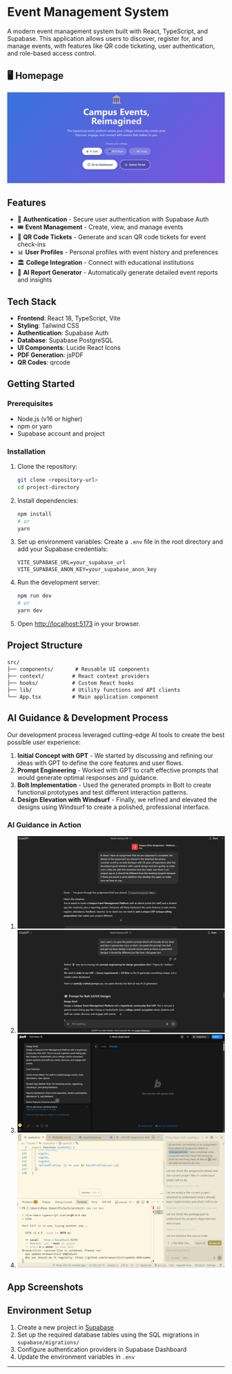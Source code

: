 # Event Management System

A modern event management system built with React, TypeScript, and Supabase. This application allows users to discover, register for, and manage events, with features like QR code ticketing, user authentication, and role-based access control.

## 🖥️ Homepage

![EventHub Homepage](./ss/home.png)

## Features

- 🔐 **Authentication** - Secure user authentication with Supabase Auth
- 🎟️ **Event Management** - Create, view, and manage events
- 📱 **QR Code Tickets** - Generate and scan QR code tickets for event check-ins
- 📊 **User Profiles** - Personal profiles with event history and preferences
- 🏛️ **College Integration** - Connect with educational institutions
- 🤖 **AI Report Generator** - Automatically generate detailed event reports and insights

## Tech Stack

- **Frontend**: React 18, TypeScript, Vite
- **Styling**: Tailwind CSS
- **Authentication**: Supabase Auth
- **Database**: Supabase PostgreSQL
- **UI Components**: Lucide React Icons
- **PDF Generation**: jsPDF
- **QR Codes**: qrcode

## Getting Started

### Prerequisites

- Node.js (v16 or higher)
- npm or yarn
- Supabase account and project

### Installation

1. Clone the repository:
   ```bash
   git clone <repository-url>
   cd project-directory
   ```

2. Install dependencies:
   ```bash
   npm install
   # or
   yarn
   ```

3. Set up environment variables:
   Create a `.env` file in the root directory and add your Supabase credentials:
   ```env
   VITE_SUPABASE_URL=your_supabase_url
   VITE_SUPABASE_ANON_KEY=your_supabase_anon_key
   ```

4. Run the development server:
   ```bash
   npm run dev
   # or
   yarn dev
   ```

5. Open [http://localhost:5173](http://localhost:5173) in your browser.

## Project Structure

```
src/
├── components/       # Reusable UI components
├── context/         # React context providers
├── hooks/           # Custom React hooks
├── lib/             # Utility functions and API clients
└── App.tsx          # Main application component
```



## AI Guidance & Development Process

Our development process leveraged cutting-edge AI tools to create the best possible user experience:

1. **Initial Concept with GPT** - We started by discussing and refining our ideas with GPT to define the core features and user flows.
2. **Prompt Engineering** - Worked with GPT to craft effective prompts that would generate optimal responses and guidance.
3. **Bolt Implementation** - Used the generated prompts in Bolt to create functional prototypes and test different interaction patterns.
4. **Design Elevation with Windsurf** - Finally, we refined and elevated the designs using Windsurf to create a polished, professional interface.

### AI Guidance in Action

1. ![Initial Idea](./ss/idea.png)
2. ![Prompt Refinement](./ss/prompt.png)
3. ![Bolt Implementation](./ss/bolt.png)
4. ![Final Windsurf Design](./ss/windsurf.png)

## App Screenshots


## Environment Setup

1. Create a new project in [Supabase](https://supabase.com/)
2. Set up the required database tables using the SQL migrations in `supabase/migrations/`
3. Configure authentication providers in Supabase Dashboard
4. Update the environment variables in `.env`





---


